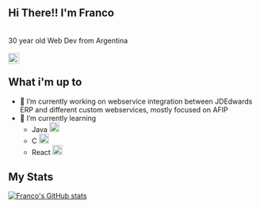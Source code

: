 
## Hi There!! I'm Franco
<br/>
30 year old Web Dev from Argentina 

<br/>
<br/>


<a href="https://www.linkedin.com/in/francorepetti/">
<img align="left" alt="Franco Repetti LinkedIN" width="22px" src="https://icongr.am/fontawesome/linkedin.svg?size=128&color=70c8ff" />
</a>

<br />

## What i'm up to

- 🔭 I’m currently working on webservice integration between JDEdwards ERP and different custom webservices, mostly focused on AFIP
- 🌱 I’m currently learning 
  -  Java <code><img height="20" src="http://www.manualweb.net/img/logos/java.png"></code>
  - C <code><img height="20" src="https://img.icons8.com/color/452/c-programming.png"></code>
  - React  <code><img height="20" src="https://cdn4.iconfinder.com/data/icons/logos-3/600/React.js_logo-512.png"></code>

## My Stats
[![Franco's GitHub stats](https://github-readme-stats.vercel.app/api?username=frepetti)](https://github.com/anuraghazra/github-readme-stats)

<!--
**frepetti/frepetti** is a ✨ _special_ ✨ repository because its `README.md` (this file) appears on your GitHub profile.

Here are some ideas to get you started:

- 🔭 I’m currently working on ...
- 🌱 I’m currently learning ...
- 👯 I’m looking to collaborate on ...
- 🤔 I’m looking for help with ...
- 💬 Ask me about ...
- 📫 How to reach me: ...
- 😄 Pronouns: ...
- ⚡ Fun fact: ...
-->
